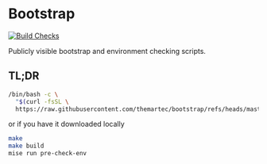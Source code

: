# Bootstrap

[![Build Checks
](https://github.com/themartec/bootstrap/actions/workflows/build-checks.yml/badge.svg)
](https://github.com/themartec/bootstrap/actions/workflows/build-checks.yml)

Publicly visible bootstrap and environment checking scripts.

## TL;DR

```sh
/bin/bash -c \
  "$(curl -fsSL \
  https://raw.githubusercontent.com/themartec/bootstrap/refs/heads/master/mise-tasks/pre-check-env.sh)"
```

or if you have it downloaded locally

```sh
make
make build
mise run pre-check-env
```
